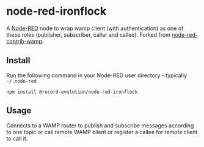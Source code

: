 node-red-ironflock
===================

A <a href="http://nodered.org" target="_new">Node-RED</a> node to wrap wamp client (with authentication) as one of these roles (publisher, subscriber, caller and callee).
Forked from <a href="https://www.npmjs.com/package/node-red-contrib-wamp" target="_new">node-red-contrib-wamp</a>.

Install
-------

Run the following command in your Node-RED user directory - typically `~/.node-red`

    npm install @record-evolution/node-red-ironflock


Usage
-----
Connects to a WAMP router to publish and subscribe messages according to one topic or call remote WAMP client or register a callee for remote client to call it.